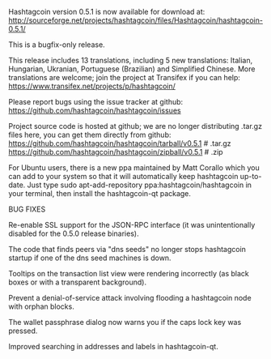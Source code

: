 Hashtagcoin version 0.5.1 is now available for download at:
http://sourceforge.net/projects/hashtagcoin/files/Hashtagcoin/hashtagcoin-0.5.1/

This is a bugfix-only release.

This release includes 13 translations, including 5 new translations:
Italian, Hungarian, Ukranian, Portuguese (Brazilian) and Simplified Chinese.
More translations are welcome; join the project at Transifex if you can help:
https://www.transifex.net/projects/p/hashtagcoin/

Please report bugs using the issue tracker at github:
https://github.com/hashtagcoin/hashtagcoin/issues

Project source code is hosted at github; we are no longer
distributing .tar.gz files here, you can get them
directly from github:
https://github.com/hashtagcoin/hashtagcoin/tarball/v0.5.1  # .tar.gz
https://github.com/hashtagcoin/hashtagcoin/zipball/v0.5.1  # .zip

For Ubuntu users, there is a new ppa maintained by Matt Corallo which
you can add to your system so that it will automatically keep
hashtagcoin up-to-date.  Just type
sudo apt-add-repository ppa:hashtagcoin/hashtagcoin
in your terminal, then install the hashtagcoin-qt package.


BUG FIXES

Re-enable SSL support for the JSON-RPC interface (it was unintentionally
disabled for the 0.5.0 release binaries).

The code that finds peers via "dns seeds" no longer stops hashtagcoin startup
if one of the dns seed machines is down.

Tooltips on the transaction list view were rendering incorrectly (as black boxes
or with a transparent background).

Prevent a denial-of-service attack involving flooding a hashtagcoin node with
orphan blocks.

The wallet passphrase dialog now warns you if the caps lock key was pressed.

Improved searching in addresses and labels in hashtagcoin-qt.
